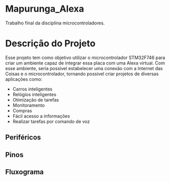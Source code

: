 # Mapurunga_Alexa
Trabalho final da disciplina microcontroladores.

# Descrição do Projeto
Esse projeto tem como objetivo utilizar o microcontrolador STM32F746 para criar um ambiente capaz de integrar essa placa com uma Alexa virtual. 
Com esse ambiente, seria possível estabelecer uma conexão com a Internet das Coisas e o  microcontrolador, tornando possível criar projetos de diversas aplicações como:

* Carros inteligentes
* Relógios inteligentes
* Otimização de tarefas
* Monitoramento
* Compras
* Fácil acesso a informações
* Realizar tarefas por comando de voz


## Periféricos

## Pinos

## Fluxograma
